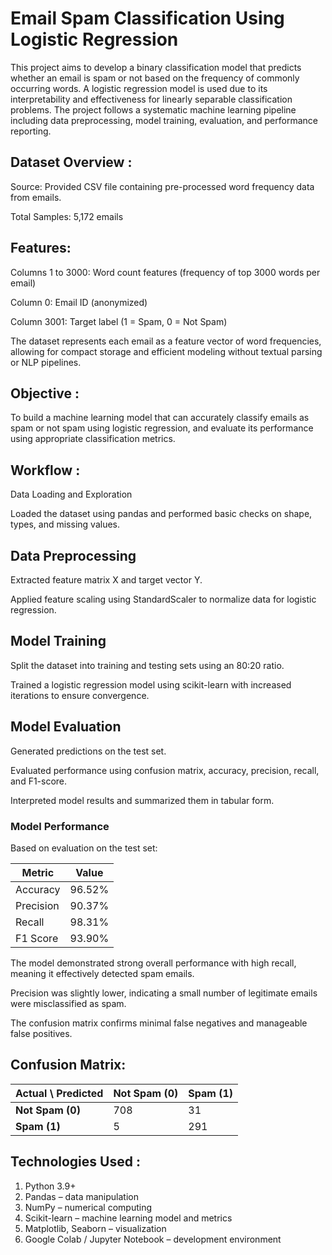 # Email Spam Classification Using Logistic Regression

This project aims to develop a binary classification model that predicts whether an email is spam or not based on the frequency of commonly occurring words. A logistic regression model is used due to its interpretability and effectiveness for linearly separable classification problems. The project follows a systematic machine learning pipeline including data preprocessing, model training, evaluation, and performance reporting.

## Dataset Overview :
Source: Provided CSV file containing pre-processed word frequency data from emails.

Total Samples: 5,172 emails

## Features:

Columns 1 to 3000: Word count features (frequency of top 3000 words per email)

Column 0: Email ID (anonymized)

Column 3001: Target label (1 = Spam, 0 = Not Spam)

The dataset represents each email as a feature vector of word frequencies, allowing for compact storage and efficient modeling without textual parsing or NLP pipelines.

## Objective :
To build a machine learning model that can accurately classify emails as spam or not spam using logistic regression, and evaluate its performance using appropriate classification metrics.

## Workflow :
Data Loading and Exploration

Loaded the dataset using pandas and performed basic checks on shape, types, and missing values.

## Data Preprocessing

Extracted feature matrix X and target vector Y.

Applied feature scaling using StandardScaler to normalize data for logistic regression.

## Model Training

Split the dataset into training and testing sets using an 80:20 ratio.

Trained a logistic regression model using scikit-learn with increased iterations to ensure convergence.

## Model Evaluation

Generated predictions on the test set.

Evaluated performance using confusion matrix, accuracy, precision, recall, and F1-score.

Interpreted model results and summarized them in tabular form.

### Model Performance
Based on evaluation on the test set:

| **Metric**   | **Value** |
|--------------|-----------|
| Accuracy     | 96.52%    |
| Precision    | 90.37%    |
| Recall       | 98.31%    |
| F1 Score     | 93.90%    |


The model demonstrated strong overall performance with high recall, meaning it effectively detected spam emails.

Precision was slightly lower, indicating a small number of legitimate emails were misclassified as spam.

The confusion matrix confirms minimal false negatives and manageable false positives.

## Confusion Matrix:

| **Actual \\ Predicted** | **Not Spam (0)** | **Spam (1)** |
|-------------------------|------------------|--------------|
| **Not Spam (0)**        | 708              | 31           |
| **Spam (1)**            | 5                | 291          |


## Technologies Used :
1. Python 3.9+
2. Pandas – data manipulation
3. NumPy – numerical computing
4. Scikit-learn – machine learning model and metrics
5. Matplotlib, Seaborn – visualization
6. Google Colab / Jupyter Notebook – development environment

